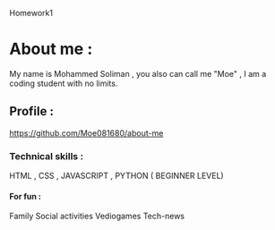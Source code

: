 Homework1
# About me :
My name is Mohammed Soliman , you also can call me "Moe" , I am a coding student with no limits.

## Profile :
https://github.com/Moe081680/about-me


### Technical skills :
HTML , CSS , JAVASCRIPT , PYTHON ( BEGINNER LEVEL)

####  For fun :
Family
Social activities
Vediogames
Tech-news